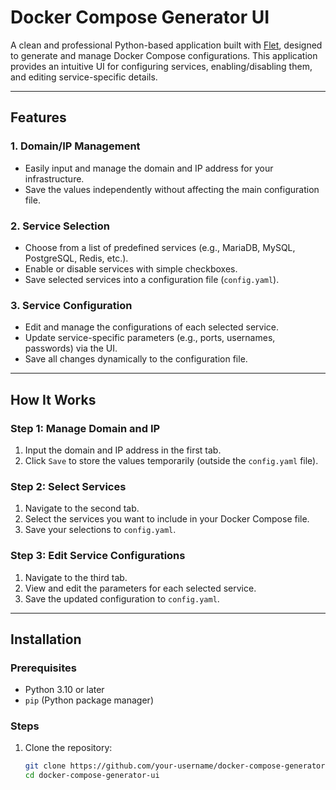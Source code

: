 # Docker Compose Generator UI

A clean and professional Python-based application built with [Flet](https://flet.dev/), designed to generate and manage Docker Compose configurations. This application provides an intuitive UI for configuring services, enabling/disabling them, and editing service-specific details.

---

## Features

### 1. **Domain/IP Management**
- Easily input and manage the domain and IP address for your infrastructure.
- Save the values independently without affecting the main configuration file.

### 2. **Service Selection**
- Choose from a list of predefined services (e.g., MariaDB, MySQL, PostgreSQL, Redis, etc.).
- Enable or disable services with simple checkboxes.
- Save selected services into a configuration file (`config.yaml`).

### 3. **Service Configuration**
- Edit and manage the configurations of each selected service.
- Update service-specific parameters (e.g., ports, usernames, passwords) via the UI.
- Save all changes dynamically to the configuration file.

---

## How It Works

### **Step 1: Manage Domain and IP**
1. Input the domain and IP address in the first tab.
2. Click `Save` to store the values temporarily (outside the `config.yaml` file).

### **Step 2: Select Services**
1. Navigate to the second tab.
2. Select the services you want to include in your Docker Compose file.
3. Save your selections to `config.yaml`.

### **Step 3: Edit Service Configurations**
1. Navigate to the third tab.
2. View and edit the parameters for each selected service.
3. Save the updated configuration to `config.yaml`.

---

## Installation

### Prerequisites
- Python 3.10 or later
- `pip` (Python package manager)

### Steps
1. Clone the repository:
   ```bash
   git clone https://github.com/your-username/docker-compose-generator-ui.git
   cd docker-compose-generator-ui
